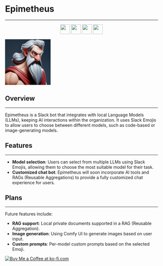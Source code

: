 # Epimetheus
------------

<p align="center">
    <img height="32" width="32" src="https://cdn.simpleicons.org/slack" />
    <img height="32" width="32" src="https://cdn.simpleicons.org/redis" />
    <img height="32" width="32" src="https://cdn.simpleicons.org/langchain" />
    <img height="32" width="32" src="https://cdn.simpleicons.org/ollama" />
</p>

<img height="150" width="150" src="static/assets/images/epimetheus-avatar.jpg" />

## Overview
------------

Epimetheus is a Slack bot that integrates with local Language Models (LLMs), keeping AI interactions within the organization. It uses Slack Emojis to allow users to choose between different models, such as code-based or image-generating models.

## Features
------------

*   **Model selection**: Users can select from multiple LLMs using Slack Emojis, allowing them to choose the most suitable model for their task.
*   **Customized chat bot**: Epimetheus will soon incorporate AI tools and RAGs (Reusable Aggregations) to provide a fully customized chat experience for users.

## Plans
--------

Future features include:

*   **RAG support**: Local private documents supported in a RAG (Reusable Aggregation).
*   **Image generation**: Using Comfy UI to generate images based on user input.
*   **Custom prompts**: Per-model custom prompts based on the selected Emoji.

<a href='https://ko-fi.com/V7V110K9YZ' target='_blank'><img height='36' style='border:0px;height:36px;' src='https://storage.ko-fi.com/cdn/kofi1.png?v=3' border='0' alt='Buy Me a Coffee at ko-fi.com' /></a>

